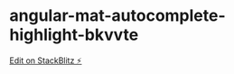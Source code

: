 # angular-mat-autocomplete-highlight-bkvvte

[Edit on StackBlitz ⚡️](https://stackblitz.com/edit/angular-mat-autocomplete-highlight-bkvvte)